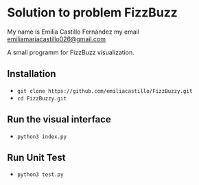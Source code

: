 # Solution to problem FizzBuzz
My name is Emilia Castillo Fernández 
my email emiliamariacastillo026@gmail.com

A small programm for FizzBuzz visualization.

## Installation
-  `git clone https://github.com/emiliacastillo/FizzBuzzy.git`
-  `cd FizzBuzzy.git`
## Run the visual interface
-  `python3 index.py`
## Run Unit Test
-  `python3 test.py`


